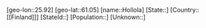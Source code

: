 ﻿---
location: [61.05,25.92]
type: City
tags:
- geo/City


SpocWebEntityId: 31000
isDeleted: false
confidential: public

---
[geo-lon::25.92]
[geo-lat::61.05]
[name::Hollola]
[State::]
[Country::[[Finland]]]
[StateId::]
[Population::]
[Unknown::]

